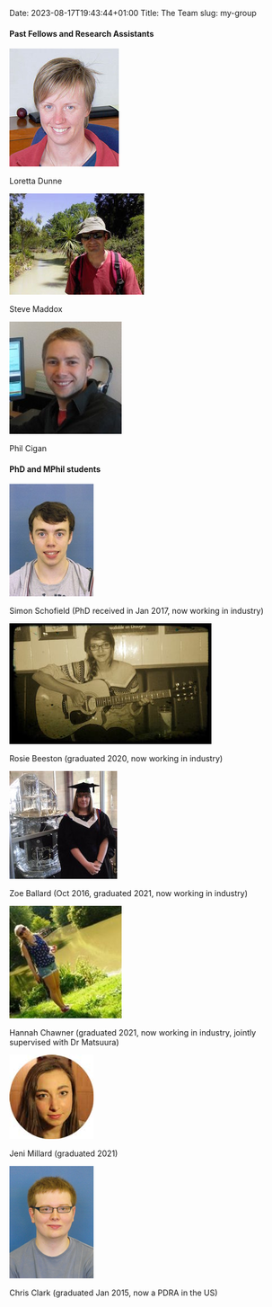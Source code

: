 Date: 2023-08-17T19:43:44+01:00
Title: The Team
slug: my-group


#### Past Fellows and Research Assistants

![loretta][10]

Loretta Dunne

![steve][9]

Steve Maddox

![phil][8]

Phil Cigan

#### PhD and MPhil students

![simon][3]

Simon Schofield (PhD received in Jan 2017, now working in industry)

![Rosie2][4]

Rosie Beeston (graduated 2020, now working in industry)

![zoe][7]

Zoe Ballard (Oct 2016, graduated 2021, now working in industry)

![hannah][6]

Hannah Chawner (graduated 2021,  now working in industry, jointly supervised with Dr Matsuura)

![jeni][5]

Jeni Millard (graduated 2021)

![clark][1]

Chris Clark (graduated Jan 2015, now a PDRA in the US)

[1]: /images/clark.jpg
[3]: /images/simon.jpg
[4]: /images/Rosie2.jpg
[5]: /images/jenimillard.jpg
[6]: /images/hannahchawner.jpg
[7]: /images/zoeballard.jpg
[8]: /images/phil.jpg
[9]: /images/maddox.jpg
[10]: /images/loretta.jpg
